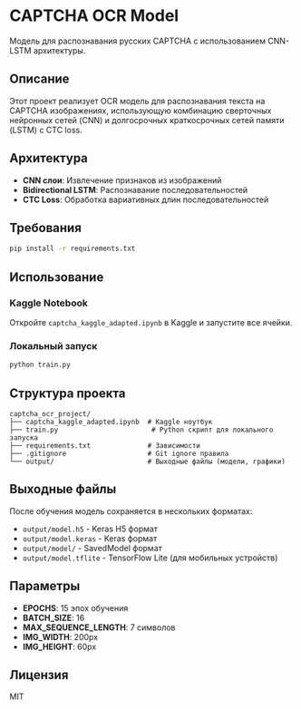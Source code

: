 # CAPTCHA OCR Model

Модель для распознавания русских CAPTCHA с использованием CNN-LSTM архитектуры.

## Описание

Этот проект реализует OCR модель для распознавания текста на CAPTCHA изображениях, использующую комбинацию сверточных нейронных сетей (CNN) и долгосрочных краткосрочных сетей памяти (LSTM) с CTC loss.

## Архитектура

- **CNN слои**: Извлечение признаков из изображений
- **Bidirectional LSTM**: Распознавание последовательностей
- **CTC Loss**: Обработка вариативных длин последовательностей

## Требования

```bash
pip install -r requirements.txt
```

## Использование

### Kaggle Notebook

Откройте `captcha_kaggle_adapted.ipynb` в Kaggle и запустите все ячейки.

### Локальный запуск

```bash
python train.py
```

## Структура проекта

```
captcha_ocr_project/
├── captcha_kaggle_adapted.ipynb  # Kaggle ноутбук
├── train.py                       # Python скрипт для локального запуска
├── requirements.txt              # Зависимости
├── .gitignore                    # Git ignore правила
└── output/                       # Выходные файлы (модели, графики)
```

## Выходные файлы

После обучения модель сохраняется в нескольких форматах:
- `output/model.h5` - Keras H5 формат
- `output/model.keras` - Keras формат
- `output/model/` - SavedModel формат
- `output/model.tflite` - TensorFlow Lite (для мобильных устройств)

## Параметры

- **EPOCHS**: 15 эпох обучения
- **BATCH_SIZE**: 16
- **MAX_SEQUENCE_LENGTH**: 7 символов
- **IMG_WIDTH**: 200px
- **IMG_HEIGHT**: 60px

## Лицензия

MIT
